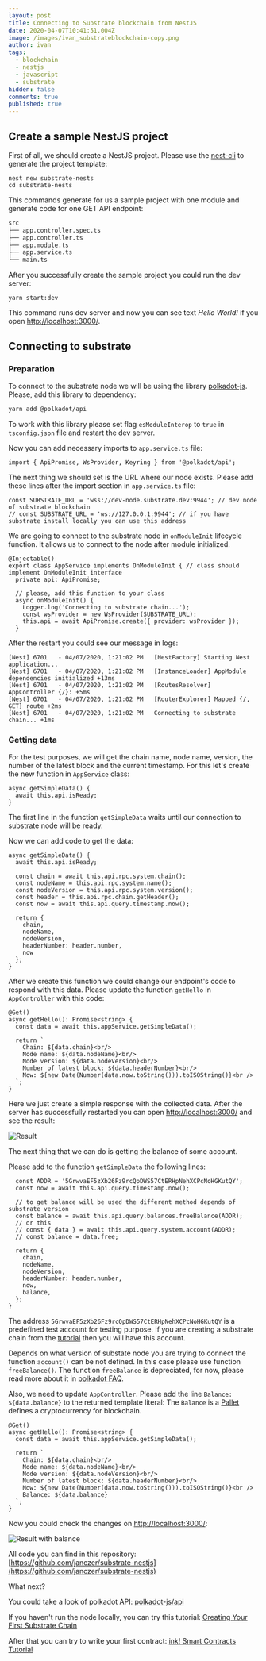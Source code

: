 ```yaml
---
layout: post
title: Connecting to Substrate blockchain from NestJS
date: 2020-04-07T10:41:51.004Z
image: /images/ivan_substrateblockchain-copy.png
author: ivan
tags:
  - blockchain
  - nestjs
  - javascript
  - substrate
hidden: false
comments: true
published: true
---
```

## Create a sample NestJS project

First of all, we should create a NestJS project.
Please use the [nest-cli](https://github.com/nestjs/nest-cli) to generate the project template:

```
nest new substrate-nests
cd substrate-nests
```

This commands generate for us a sample project with one module and generate code for one GET API endpoint:

```sh
src
├── app.controller.spec.ts
├── app.controller.ts
├── app.module.ts
├── app.service.ts
└── main.ts
```

After you successfully create the sample project you could run the dev server:

```
yarn start:dev
```

This command runs dev server and now you can see text *Hello World!* if you open [http://localhost:3000/](http://localhost:3000/).

## Connecting to substrate

### Preparation

To connect to the substrate node we will be using the library [polkadot-js](https://github.com/polkadot-js).
Please, add this library to dependency:

```sh
yarn add @polkadot/api
```

To work with this library please set flag `esModuleInterop` to `true` in `tsconfig.json` file and restart the dev server.

Now you can add necessary imports to `app.service.ts` file:

```
import { ApiPromise, WsProvider, Keyring } from '@polkadot/api';
```

The next thing we should set is the URL where our node exists.
Please add these lines after the import section in `app.service.ts` file:

```
const SUBSTRATE_URL = 'wss://dev-node.substrate.dev:9944'; // dev node of substrate blockchain
// const SUBSTRATE_URL = 'ws://127.0.0.1:9944'; // if you have substrate install locally you can use this address
```

We are going to connect to the substrate node in `onModuleInit` lifecycle function. It allows us to connect to the node after module initialized.

```
@Injectable()
export class AppService implements OnModuleInit { // class should implement OnModuleInit interface
  private api: ApiPromise;

  // please, add this function to your class
  async onModuleInit() {
    Logger.log('Connecting to substrate chain...');
    const wsProvider = new WsProvider(SUBSTRATE_URL);
    this.api = await ApiPromise.create({ provider: wsProvider });
  }
```

After the restart you could see our message in logs:

```
[Nest] 6701   - 04/07/2020, 1:21:02 PM   [NestFactory] Starting Nest application...
[Nest] 6701   - 04/07/2020, 1:21:02 PM   [InstanceLoader] AppModule dependencies initialized +13ms
[Nest] 6701   - 04/07/2020, 1:21:02 PM   [RoutesResolver] AppController {/}: +5ms
[Nest] 6701   - 04/07/2020, 1:21:02 PM   [RouterExplorer] Mapped {/, GET} route +2ms
[Nest] 6701   - 04/07/2020, 1:21:02 PM   Connecting to substrate chain... +1ms
```

### Getting data

For the test purposes, we will get the chain name, node name, version, the number of the latest block and the current timestamp.
For this let's create the new function in `AppService` class:

```
async getSimpleData() {
  await this.api.isReady;
}
```

The first line in the function `getSimpleData` waits until our connection to substrate node will be ready.

Now we can add code to get the data:

```
async getSimpleData() {
  await this.api.isReady;

  const chain = await this.api.rpc.system.chain();
  const nodeName = this.api.rpc.system.name();
  const nodeVersion = this.api.rpc.system.version();
  const header = this.api.rpc.chain.getHeader();
  const now = await this.api.query.timestamp.now();

  return {
    chain,
    nodeName,
    nodeVersion,
    headerNumber: header.number,
    now
  };
}
```

After we create this function we could change our endpoint's code to respond with this data.
Please update the function `getHello` in `AppController` with this code:

```
@Get()
async getHello(): Promise<string> {
  const data = await this.appService.getSimpleData();

  return `
    Chain: ${data.chain}<br/>
    Node name: ${data.nodeName}<br/>
    Node version: ${data.nodeVersion}<br/>
    Number of latest block: ${data.headerNumber}<br/>
    Now: ${new Date(Number(data.now.toString())).toISOString()}<br />
  `;
}
```

Here we just create a simple response with the collected data.
After the server has successfully restarted you can open [http://localhost:3000/](http://localhost:3000/) and see the result:

![Result](/images/connect-to-substrate-nestjs/result.png)


The next thing that we can do is getting the balance of some account.

Please add to the function `getSimpleData` the following lines:

```
  const ADDR = '5GrwvaEF5zXb26Fz9rcQpDWS57CtERHpNehXCPcNoHGKutQY';
  const now = await this.api.query.timestamp.now();

  // to get balance will be used the different method depends of substrate version
  const balance = await this.api.query.balances.freeBalance(ADDR);
  // or this
  // const { data } = await this.api.query.system.account(ADDR);
  // const balance = data.free;
  
  return {
    chain,
    nodeName,
    nodeVersion,
    headerNumber: header.number,
    now,
    balance,
  };
}
```

The address `5GrwvaEF5zXb26Fz9rcQpDWS57CtERHpNehXCPcNoHGKutQY` is a predefined test account for testing purpose.
If you are creating a substrate chain from the [tutorial](https://substrate.dev/docs/en/tutorials/creating-your-first-substrate-chain/) then you will have this account.

Depends on what version of substate node you are trying to connect the function `account()` can be not defined.
In this case please use function `freeBalance()`. 
The function `freeBalance` is depreciated, for now, please read more about it in [polkadot FAQ](https://polkadot.js.org/api/start/FAQ.html#my-chain-does-not-support-system-account-queries).

Also, we need to update `AppController`. Please add the line `Balance: ${data.balance}` to the returned template literal:
The `Balance` is a [Pallet](https://substrate.dev/docs/en/development/module/#what-is-a-pallet) defines a cryptocurrency for blockchain.

```
@Get()
async getHello(): Promise<string> {
  const data = await this.appService.getSimpleData();

  return `
    Chain: ${data.chain}<br/>
    Node name: ${data.nodeName}<br/>
    Node version: ${data.nodeVersion}<br/>
    Number of latest block: ${data.headerNumber}<br/>
    Now: ${new Date(Number(data.now.toString())).toISOString()}<br />
    Balance: ${data.balance}
  `;
}
```


Now you could check the changes on [http://localhost:3000/](http://localhost:3000/):

![Result with balance](/images/connect-to-substrate-nestjs/result2.png)

All code you can find in this repository: [https://github.com/janczer/substrate-nestjs](https://github.com/janczer/substrate-nestjs)

What next?

You could take a look of polkadot API: [polkadot-js/api](https://polkadot.js.org/api/start/)

If you haven't run the node locally, you can try this tutorial: [Creating Your First Substrate Chain](https://substrate.dev/docs/en/tutorials/creating-your-first-substrate-chain/)

After that you can try to write your first contract: [ink! Smart Contracts Tutorial](https://substrate.dev/substrate-contracts-workshop/#/)
